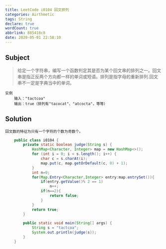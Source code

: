 ```yaml
---
title: LeetCode i0104 回文排列
categories: Airthmetic
tags: String
declare: true
wordCount: true
abbrlink: 885418c8
date: 2020-05-01 22:58:10
---
```


<!-- 面试题 01.04. 回文排列 -->

## Subject
>给定一个字符串，编写一个函数判定其是否为某个回文串的排列之一。回文串是指正反两个方向都一样的单词或短语。排列是指字母的重新排列.回文串不一定是字典当中的单词。
<!-- more -->
```
实例    
    输入："tactcoa"
    输出：true（排列有"tacocat"、"atcocta"，等等）
```
## Solution

    回文数的特征为只有一个字符的个数为奇数个。

```java
    public class i0104 {
        private static boolean judge(String s) {
            HashMap<Character, Integer> map = new HashMap<>();
            for (int i = 0; i < s.length(); i++) {
                char c = s.charAt(i);
                map.put(c, map.getOrDefault(c, 0) + 1);
            }
            int n=0;
            for(Map.Entry<Character,Integer> entry:map.entrySet()){
                if(entry.getValue()% 2 == 1)
                    n++;
                if(n==2){
                    return false;
                }
            }
            return true;
        }

        public static void main(String[] args) {
            String s = "tactcoa";
            System.out.println(judge(s));
        }
    }
```